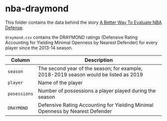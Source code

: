 # nba-draymond

This folder contains the data behind the story [A Better Way To Evaluate NBA Defense](https://fivethirtyeight.com/features/a-better-way-to-evaluate-nba-defense/).

`draymond.csv` contains the DRAYMOND ratings (Defensive Rating Accounting for Yielding Minimal Openness by Nearest Defender) for every player since the 2013-14 season.

Column | Description
-------|-------------
`season` | The second year of the season; for example, 2018-2019 season would be listed as 2019
`player`| Name of the player
`posessions` | Number of possessions a player played during the season
`DRAYMOND` | Defensive Rating Accounting for Yielding Minimal Openness by Nearest Defender
